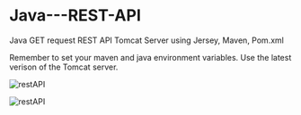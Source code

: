 # Java---REST-API
Java GET request REST API Tomcat Server using Jersey, Maven, Pom.xml


Remember to set your maven and java environment variables. 
Use the latest verison of the Tomcat server. 


![restAPI](https://github.com/Initech9/Java---REST-API/assets/30242600/36e165a3-514c-484b-9ca1-fb35b69dd7a4)

![restAPI](https://github.com/Initech9/Java---REST-API/assets/30242600/6fc76ff1-4954-4015-b952-bd66901c670d)
